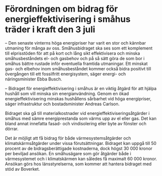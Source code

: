 # Förordningen om bidrag för energieffektivisering i småhus träder i kraft den 3 juli

– Den senaste vinterns höga energipriser har varit en stor och kännbar utmaning för många av oss. Småhusbidraget ska ses som ett komplement till elprisstöden för att på kort och lång sikt effektivisera och minska småhusbeståndets el- och gasbehov och på så sätt göra de som bor i småhus bättre rustade inför eventuella framtida utmaningar. Ett minskat gas- och elbehov inom småhusbeståndet kommer också bidra positivt till övergången till ett fossilfritt energisystem, säger energi- och näringsminister Ebba Busch.

– Bidraget för energieffektivisering i småhus är en viktig åtgärd för att hjälpa hushåll som vill minska sin energianvändning. Genom en ökad energieffektivisering minskas hushållens sårbarhet vid höga energipriser, säger infrastruktur och bostadsminister Andreas Carlson.

Bidraget ska gå till materialkostnader vid energieffektiviseringsåtgärder i småhus med sämre energiprestanda som värms upp av el eller gas. Det kan bland annat innefatta fasad- och vindisolering eller byte av fönster och dörrar.

Det är möjligt att få bidrag för både värmesystemsåtgärder och klimatskärmsåtgärder under vissa förutsättningar. Bidraget kan uppgå till 50 procent av de bidragsberättigade kostnaderna, dock högst 30 000 kronor per beviljad ansökan. En småhusägare som gör åtgärder både i värmesystemet och i klimatskärmen kan således få maximalt 60 000 kronor. Ansökan görs hos länsstyrelserna, som kommer att hantera bidraget med stöd av Boverket.
